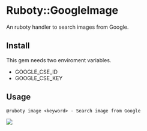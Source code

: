 # Ruboty::GoogleImage
An ruboty handler to search images from Google.

## Install

This gem needs two enviroment variables.

- GOOGLE_CSE_ID
- GOOGLE_CSE_KEY

## Usage
```
@ruboty image <keyword> - Search image from Google
```

![](https://raw.githubusercontent.com/r7kamura/ruboty-google_image/master/images/screenshot.png)
